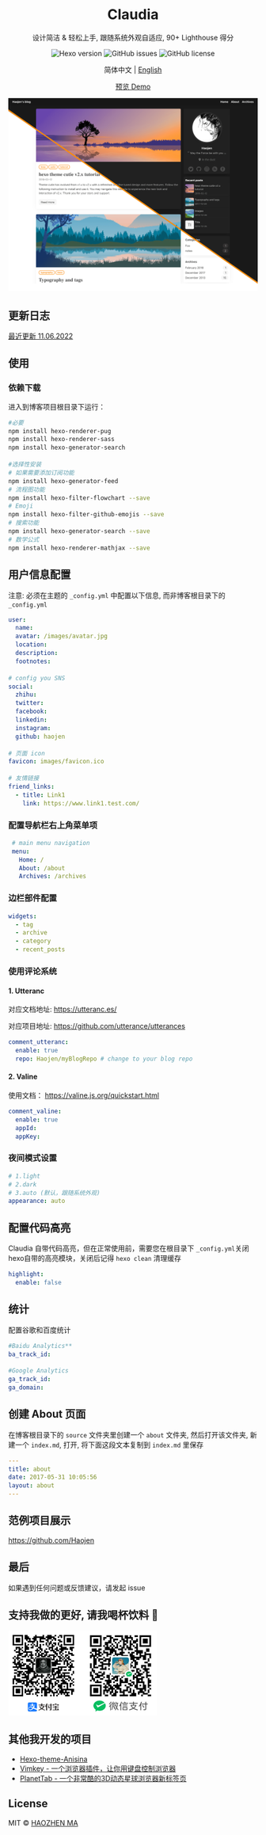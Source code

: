 <h1 align="center">Claudia</h1>
<p align="center"> 
  设计简洁 & 轻松上手, 跟随系统外观自适应, 90+ Lighthouse 得分
</p>

<p align="center">
  <img  alt="Hexo version" src="https://img.shields.io/badge/hexo%20version-%3E%3D%204.2-brightgreen">
  <img  alt="GitHub issues" src="https://img.shields.io/github/issues/Haojen/hexo-theme-Claudia">
  <img  alt="GitHub license" src="https://img.shields.io/github/license/Haojen/hexo-theme-Claudia">
</p>


<p align="center">
  <span>简体中文 | </span> 
  <a href="README.md" rel="nofollow">English</a>
</p>

<p align="center">
  <a href="https://haojen.github.io/" rel="nofollow">预览 Demo</a>
</p>

![cover](./screenshot/claudia-cover-v2.png)

## 更新日志
[最近更新 11.06.2022](CHANGELOG.md)


## 使用

### 依赖下载
进入到博客项目根目录下运行：
```bash
#必要
npm install hexo-renderer-pug 
npm install hexo-renderer-sass
npm install hexo-generator-search

#选择性安装
# 如果需要添加订阅功能
npm install hexo-generator-feed
# 流程图功能
npm install hexo-filter-flowchart --save   
# Emoji
npm install hexo-filter-github-emojis --save  
# 搜索功能
npm install hexo-generator-search --save   
# 数学公式
npm install hexo-renderer-mathjax --save
```

## 用户信息配置

注意: 必须在主题的 `_config.yml` 中配置以下信息, 而非博客根目录下的 `_config.yml`

``` yaml
user:
  name: 
  avatar: /images/avatar.jpg
  location:
  description:
  footnotes:

# config you SNS
social:
  zhihu:
  twitter:
  facebook:
  linkedin:
  instagram:
  github: haojen

# 页面 icon
favicon: images/favicon.ico

# 友情链接
friend_links:
  - title: Link1
    link: https://www.link1.test.com/
```

### 配置导航栏右上角菜单项

```yaml
 # main menu navigation
 menu:
   Home: /
   About: /about
   Archives: /archives
```

### 边栏部件配置
```yaml
widgets:
  - tag
  - archive
  - category
  - recent_posts
```

### 使用评论系统

#### 1. Utteranc
对应文档地址: https://utteranc.es/

对应项目地址: https://github.com/utterance/utterances

```yaml
comment_utteranc:
  enable: true
  repo: Haojen/myBlogRepo # change to your blog repo
```

#### 2. Valine
使用文档： https://valine.js.org/quickstart.html

```yaml
comment_valine:
  enable: true
  appId:
  appKey:
```


### 夜间模式设置
```yaml
# 1.light 
# 2.dark
# 3.auto (默认，跟随系统外观)
appearance: auto
```

## 配置代码高亮

Claudia 自带代码高亮，但在正常使用前，需要您在根目录下 `_config.yml`关闭hexo自带的高亮模块，关闭后记得 `hexo clean` 清理缓存
```yaml
highlight:
  enable: false
```

## 统计
配置谷歌和百度统计
```yaml
#Baidu Analytics**
ba_track_id: 

#Google Analytics
ga_track_id: 
ga_domain:
```
	
## 创建 About 页面
在博客根目录下的 `source` 文件夹里创建一个 `about` 文件夹, 然后打开该文件夹, 新建一个 `index.md`, 打开, 将下面这段文本复制到 `index.md` 里保存

```yaml
---
title: about
date: 2017-05-31 10:05:56
layout: about
---
```
	
## 范例项目展示

https://github.com/Haojen  

## 最后

如果遇到任何问题或反馈建议，请发起 issue

## 支持我做的更好, 请我喝杯饮料 🥤️
<img src="./screenshot/BuyMeCoffeeQRCode.png" width="300">

## 其他我开发的项目
- [Hexo-theme-Anisina](https://github.com/Haojen/hexo-theme-Anisina)
- [Vimkey - 一个浏览器插件，让你用键盘控制浏览器](https://github.com/Haojen/vimkey)
- [PlanetTab - 一个非常酷的3D动态星球浏览器新标签页](https://github.com/Haojen/planet-tab)

## License

MIT © [HAOZHEN MA](http://haojen.github.io)
